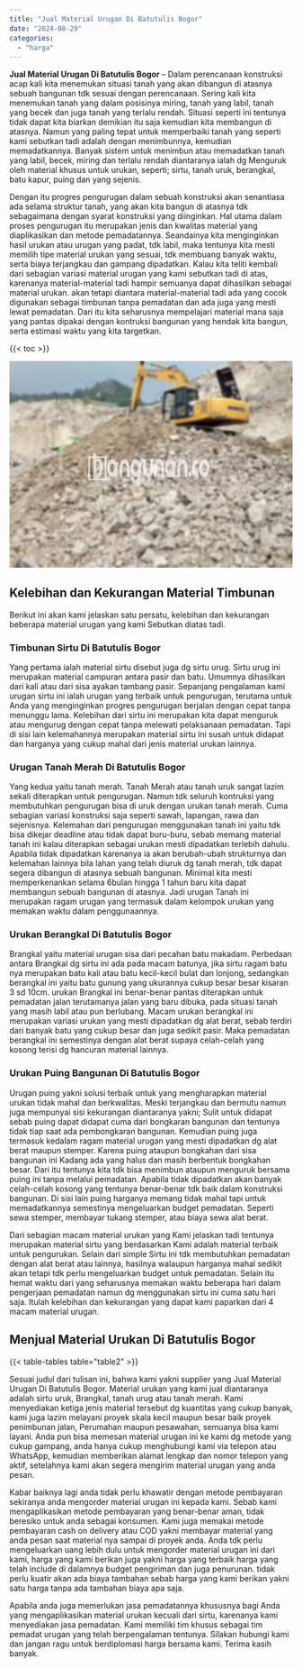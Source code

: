 ```yaml
---
title: "Jual Material Urugan Di Batutulis Bogor"
date: "2024-08-29"
categories: 
  - "harga"
---
```


**Jual Material Urugan Di Batutulis Bogor** – Dalam perencanaan konstruksi acap kali kita menemukan situasi tanah yang akan dibangun di atasnya sebuah bangunan tdk sesuai dengan perencanaan. Sering kali kita menemukan tanah yang dalam posisinya miring, tanah yang labil, tanah yang becek dan juga tanah yang terlalu rendah. Situasi seperti ini tentunya tidak dapat kita biarkan demikian itu saja kemudian kita membangun di atasnya. Namun yang paling tepat untuk memperbaiki tanah yang seperti kami sebutkan tadi adalah dengan menimbunnya, kemudian memadatkannya. Banyak sistem untuk menimbun atau memadatkan tanah yang labil, becek, miring dan terlalu rendah diantaranya ialah dg Menguruk oleh material khusus untuk urukan, seperti; sirtu, tanah uruk, berangkal, batu kapur, puing dan yang sejenis.

Dengan itu progres pengurugan dalam sebuah konstruksi akan senantiasa ada selama struktur tanah, yang akan kita bangun di atasnya tdk sebagaimana dengan syarat konstruksi yang diinginkan. Hal utama dalam proses pengurugan itu merupakan jenis dan kwalitas material yang diaplikasikan dan metode pemadatannya. Seandainya kita menginginkan hasil urukan atau urugan yang padat, tdk labil, maka tentunya kita mesti memilih tipe material urukan yang sesuai, tdk membuang banyak waktu, serta biaya terjangkau dan gampang dipadatkan. Kalau kita teliti kembali dari sebagian variasi material urugan yang kami sebutkan tadi di atas, karenanya material-material tadi hampir semuanya dapat dihasilkan sebagai material urukan. akan tetapi diantara material-material tadi ada yang cocok digunakan sebagai timbunan tanpa pemadatan dan ada juga yang mesti lewat pemadatan. Dari itu kita seharusnya mempelajari material mana saja yang pantas dipakai dengan kontruksi bangunan yang hendak kita bangun, serta estimasi waktu yang kita targetkan.

{{< toc >}}

![Jual Material Urugan Di Batutulis Bogor](/images/jual-urugan-39.png)

## Kelebihan dan Kekurangan Material Timbunan

Berikut ini akan kami jelaskan satu persatu, kelebihan dan kekurangan beberapa material urugan yang kami Sebutkan diatas tadi.

### Timbunan Sirtu Di Batutulis Bogor

Yang pertama ialah material sirtu disebut juga dg sirtu urug. Sirtu urug ini merupakan material campuran antara pasir dan batu. Umumnya dihasilkan dari kali atau dari sisa ayakan tambang pasir. Sepanjang pengalaman kami urugan sirtu ini ialah urugan yang terbaik untuk pengurugan, terutama untuk Anda yang menginginkan progres pengurugan berjalan dengan cepat tanpa menunggu lama. Kelebihan dari sirtu ini merupakan kita dapat menguruk atau mengurug dengan cepat tanpa melewati pelaksanaan pemadatan. Tapi di sisi lain kelemahannya merupakan material sirtu ini susah untuk didapat dan harganya yang cukup mahal dari jenis material urukan lainnya.

### Urugan Tanah Merah Di Batutulis Bogor

Yang kedua yaitu tanah merah. Tanah Merah atau tanah uruk sangat lazim sekali diterapkan untuk pengurugan. Namun tdk seluruh kontruksi yang membutuhkan pengurugan bisa di uruk dengan urukan tanah merah. Cuma sebagian variasi konstruksi saja seperti sawah, lapangan, rawa dan sejenisnya. Kelemahan dari pengurugan menggunakan tanah ini yaitu tdk bisa dikejar deadline atau tidak dapat buru-buru, sebab memang material tanah ini kalau diterapkan sebagai urukan mesti dipadatkan terlebih dahulu. Apabila tidak dipadatkan karenanya ia akan berubah-ubah strukturnya dan kelemahan lainnya bila lahan yang telah diuruk dg tanah merah, tdk dapat segera dibangun di atasnya sebuah bangunan. Minimal kita mesti memperkenankan selama 6bulan hingga 1 tahun baru kita dapat membangun sebuah bangunan di atasnya. Jadi urugan Tanah ini merupakan ragam urugan yang termasuk dalam kelompok urukan yang memakan waktu dalam penggunaannya.

### Urukan Berangkal Di Batutulis Bogor

Brangkal yaitu material urugan sisa dari pecahan batu makadam. Perbedaan antara Brangkal dg sirtu ini ada pada macam batunya, jika sirtu ragam batu nya merupakan batu kali atau batu kecil-kecil bulat dan lonjong, sedangkan berangkal ini yaitu batu gunung yang ukurannya cukup besar besar kisaran 3 sd 10cm. urukan Brangkal ini benar-benar pantas diterapkan untuk pemadatan jalan terutamanya jalan yang baru dibuka, pada situasi tanah yang masih labil atau pun berlubang. Macam urukan berangkal ini merupakan variasi urukan yang mesti dipadatkan dg alat berat, sebab terdiri dari banyak batu yang cukup besar dan juga sedikit pasir. Maka pemadatan berangkal ini semestinya dengan alat berat supaya celah-celah yang kosong terisi dg hancuran material lainnya.

### Urukan Puing Bangunan Di Batutulis Bogor

Urugan puing yakni solusi terbaik untuk yang mengharapkan material urukan tidak mahal dan berkwalitas. Meski terjangkau dan bermutu namun juga mempunyai sisi kekurangan diantaranya yakni; Sulit untuk didapat sebab puing dapat didapat cuma dari bongkaran bangunan dan tentunya tidak tiap saat ada pembongkaran bangunan. Kemudian puing juga termasuk kedalam ragam material urugan yang mesti dipadatkan dg alat berat maupun stemper. Karena puing ataupun bongkahan dari sisa bangunan ini Kadang ada yang halus dan masih berbentuk bongkahan besar. Dari itu tentunya kita tdk bisa menimbun ataupun menguruk bersama puing ini tanpa melalui pemadatan. Apabila tidak dipadatkan akan banyak celah-celah kosong yang tentunya benar-benar tdk baik dalam konstruksi bangunan. Di sisi lain puing harganya memang tidak mahal tapi untuk memadatkannya semestinya mengeluarkan budget pemadatan. Seperti sewa stemper, membayar tukang stemper, atau biaya sewa alat berat.

Dari sebagian macam material urukan yang Kami jelaskan tadi tentunya merupakan material sirtu yang berdasarkan Kami adalah material terbaik untuk pengurukan. Selain dari simple Sirtu ini tdk membutuhkan pemadatan dengan alat berat atau lainnya, hasilnya walaupun harganya mahal sedikit akan tetapi tdk perlu mengeluarkan budget untuk pemadatan. Selain itu hemat waktu dari yang seharusnya memakan waktu beberapa hari dalam pengerjaan pemadatan namun dg menggunakan sirtu ini cuma satu hari saja. Itulah kelebihan dan kekurangan yang dapat kami paparkan dari 4 macam material urugan.

## Menjual Material Urukan Di Batutulis Bogor

{{< table-tables table="table2" >}}

Sesuai judul dari tulisan ini, bahwa kami yakni supplier yang Jual Material Urugan Di Batutulis Bogor. Material urukan yang kami jual diantaranya adalah sirtu uruk, Brangkal, tanah urug atau tanah merah. Kami menyediakan ketiga jenis material tersebut dg kuantitas yang cukup banyak, kami juga lazim melayani proyek skala kecil maupun besar baik proyek penimbunan jalan, Perumahan maupun pesawahan, semuanya bisa kami layani. Anda pun bisa memesan material urugan ini ke kami dg metode yang cukup gampang, anda hanya cukup menghubungi kami via telepon atau WhatsApp, kemudian memberikan alamat lengkap dan nomor telepon yang aktif, setelahnya kami akan segera mengirim material urugan yang anda pesan.

Kabar baiknya lagi anda tidak perlu khawatir dengan metode pembayaran sekiranya anda mengorder material urugan ini kepada kami. Sebab kami mengaplikasikan metode pembayaran yang benar-benar aman, tidak beresiko untuk anda sebagai konsumen. Kami juga memakai metode pembayaran cash on delivery atau COD yakni membayar material yang anda pesan saat material nya sampai di proyek anda. Anda tdk perlu mengeluarkan uang lebih dulu untuk mengorder material urugan ini dari kami, harga yang kami berikan juga yakni harga yang terbaik harga yang telah include di dalamnya budget pengiriman dan juga penurunan. tidak perlu kuatir akan ada biaya tambahan sebab harga yang kami berikan yakni satu harga tanpa ada tambahan biaya apa saja.

Apabila anda juga memerlukan jasa pemadatannya khususnya bagi Anda yang mengaplikasikan material urukan kecuali dari sirtu, karenanya kami menyediakan jasa pemadatan. Kami memiliki tim khusus sebagai tim pemadat urugan yang telah berpengalaman tentunya. Silakan hubungi kami dan jangan ragu untuk berdiplomasi harga bersama kami. Terima kasih banyak.
